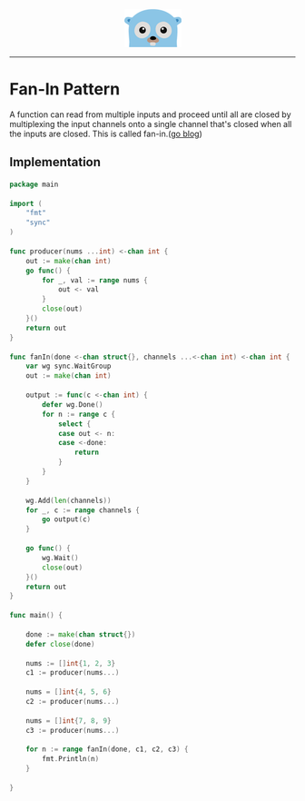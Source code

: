 <p align="center">
  <img src="../gopher.png" />
</p>

---

# Fan-In Pattern
A function can read from multiple inputs and proceed until all are closed by multiplexing the input channels onto a single channel that's closed when all the inputs are closed. This is called fan-in.([go blog](https://blog.golang.org/pipelines#TOC_4.))


## Implementation

```go
package main

import (
	"fmt"
	"sync"
)

func producer(nums ...int) <-chan int {
	out := make(chan int)
	go func() {
		for _, val := range nums {
			out <- val
		}
		close(out)
	}()
	return out
}

func fanIn(done <-chan struct{}, channels ...<-chan int) <-chan int {
	var wg sync.WaitGroup
	out := make(chan int)

	output := func(c <-chan int) {
		defer wg.Done()
		for n := range c {
			select {
			case out <- n:
			case <-done:
				return
			}
		}
	}

	wg.Add(len(channels))
	for _, c := range channels {
		go output(c)
	}

	go func() {
		wg.Wait()
		close(out)
	}()
	return out
}

func main() {

	done := make(chan struct{})
	defer close(done)

	nums := []int{1, 2, 3}
	c1 := producer(nums...)

	nums = []int{4, 5, 6}
	c2 := producer(nums...)

	nums = []int{7, 8, 9}
	c3 := producer(nums...)

	for n := range fanIn(done, c1, c2, c3) {
		fmt.Println(n)
	}

}

```
